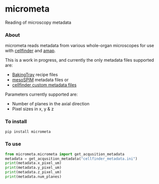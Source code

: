# micrometa
Reading of microscopy metadata

### About
micrometa reads metadata from various whole-organ microscopes for use with 
[cellfinder](https://github.com/SainsburyWellcomeCentre/cellfinder) and
[amap](https://github.com/SainsburyWellcomeCentre/amap-python).

This is a work in progress, and currently the only metadata files supported 
are:
* [BakingTray](https://github.com/SainsburyWellcomeCentre/BakingTray) 
recipe files 
* [mesoSPIM](https://github.com/mesoSPIM/mesoSPIM-control) 
 metadata files or 
* [cellfinder custom metadata files](https://github.com/SainsburyWellcomeCentre/cellfinder/tree/master/doc_build/examples/cellfinder_metadata.ini)

Parameters currently supported are:
* Number of planes in the axial direction
* Pixel sizes in x, y & z


### To install
```bash
pip install micrometa
```

### To use
```python
from micrometa.micrometa import get_acqusition_metadata
metadata = get_acqusition_metadata("cellfinder_metadata.ini")
print(metadata.x_pixel_um)
print(metadata.y_pixel_um)
print(metadata.z_pixel_um)
print(metadata.num_planes)
```